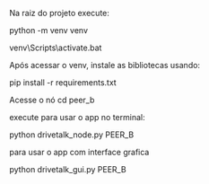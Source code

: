 Na raiz do projeto execute: 

python -m venv venv

venv\Scripts\activate.bat


Após acessar o venv, instale as bibliotecas usando:

pip install -r requirements.txt


Acesse o nó
cd peer_b


execute para usar o app no terminal:

python drivetalk_node.py PEER_B


para usar o app com interface grafica

python drivetalk_gui.py PEER_B

